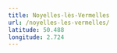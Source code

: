 ```yaml
---
title: Noyelles-lès-Vermelles
url: /noyelles-les-vermelles/
latitude: 50.488
longitude: 2.724
---
```

